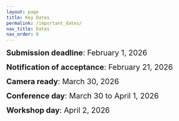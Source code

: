 ```yaml
---
layout: page
title: Key Dates
permalink: /important_dates/
nav_title: Dates
nav_order: 6
---
```





<span style="font-size:20px;"> <strong>Submission deadline</strong>: February 1, 2026

<span style="font-size:20px;"><strong>Notification of acceptance</strong>: February 21, 2026

<span style="font-size:20px;"><strong>Camera ready</strong>: March 30, 2026

<span style="font-size:20px;"><strong>Conference day</strong>: March 30 to April 1, 2026

<span style="font-size:20px;"><strong>Workshop day</strong>: April 2, 2026
